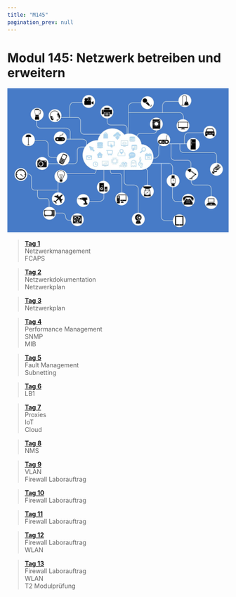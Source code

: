 ```yaml
---
title: "M145"
pagination_prev: null
---
```


# Modul 145: Netzwerk betreiben und erweitern

![logo_module](/data/m145/logo.jpg)

> [**Tag 1**](./tag-0001.md)  
> Netzwerkmanagement  
> FCAPS

> [**Tag 2**](./tag-0002.md)  
> Netzwerkdokumentation  
> Netzwerkplan

> [**Tag 3**](./tag-0003.md)  
> Netzwerkplan

> [**Tag 4**](./tag-0004.md)  
> Performance Management  
> SNMP  
> MIB

> [**Tag 5**](./tag-0005.md)  
> Fault Management  
> Subnetting

> [**Tag 6**](./tag-0006.md)  
> LB1

> [**Tag 7**](./tag-0007.md)  
> Proxies  
> IoT  
> Cloud

> [**Tag 8**](./tag-0008.md)  
> NMS

> [**Tag 9**](./tag-0009.md)  
> VLAN  
> Firewall Laborauftrag

> [**Tag 10**](./tag-0010.md)  
> Firewall Laborauftrag

> [**Tag 11**](./tag-0011.md)  
> Firewall Laborauftrag

> [**Tag 12**](./tag-0012.md)  
> Firewall Laborauftrag  
> WLAN

> [**Tag 13**](./tag-0013.md)  
> Firewall Laborauftrag  
> WLAN  
> T2 Modulprüfung
